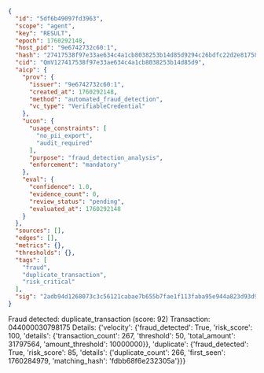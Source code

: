 ```json
{
  "id": "5df6b49097fd3963",
  "scope": "agent",
  "key": "RESULT",
  "epoch": 1760292148,
  "host_pid": "9e6742732c60:1",
  "hash": "27417538f97e33ae634c4a1cb8038253b14d85d9294c26bdfc22d2e817581c9a",
  "cid": "QmV127417538f97e33ae634c4a1cb8038253b14d85d9",
  "aicp": {
    "prov": {
      "issuer": "9e6742732c60:1",
      "created_at": 1760292148,
      "method": "automated_fraud_detection",
      "vc_type": "VerifiableCredential"
    },
    "ucon": {
      "usage_constraints": [
        "no_pii_export",
        "audit_required"
      ],
      "purpose": "fraud_detection_analysis",
      "enforcement": "mandatory"
    },
    "eval": {
      "confidence": 1.0,
      "evidence_count": 0,
      "review_status": "pending",
      "evaluated_at": 1760292148
    }
  },
  "sources": [],
  "edges": [],
  "metrics": {},
  "thresholds": {},
  "tags": [
    "fraud",
    "duplicate_transaction",
    "risk_critical"
  ],
  "sig": "2adb94d1268073c3c56121cabae7b655b7fae1f113faba95e944a823d93d9f30"
}
```

Fraud detected: duplicate_transaction (score: 92)
Transaction: 044000030798175
Details: {'velocity': {'fraud_detected': True, 'risk_score': 100, 'details': {'transaction_count': 267, 'threshold': 50, 'total_amount': 31797564, 'amount_threshold': 10000000}}, 'duplicate': {'fraud_detected': True, 'risk_score': 85, 'details': {'duplicate_count': 266, 'first_seen': 1760284979, 'matching_hash': 'fdbb68f6e232305a'}}}